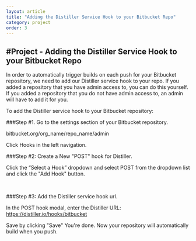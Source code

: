 ```yaml
---
layout: article
title: "Adding the Distiller Service Hook to your Bitbucket Repo"
category: project
order: 3
---
```


#Project - Adding the Distiller Service Hook to your Bitbucket Repo
---

In order to automatically trigger builds on each push for your Bitbucket repository, we need to add our Distiller service hook to your repo. If you added a repository that you have admin access to, you can do this yourself. If you added a repository that you do not have admin access to, an admin will have to add it for you.

To add the Distiller service hook to your Bitbucket repository:

###Step #1. Go to the settings section of your Bitbucket repository.

bitbucket.org/org_name/repo_name/admin


Click Hooks in the left navigation.


###Step #2: Create a New "POST" hook for Distiller.

Click the “Select a Hook” dropdown and select POST from the dropdown list and click the "Add Hook" button.


</br>

###Step #3: Add the Distiller service hook url.

In the POST hook modal, enter the Distiller URL:  https://distiller.io/hooks/bitbucket

Save by clicking "Save" You're done. Now your repository will automatically build when you push.
